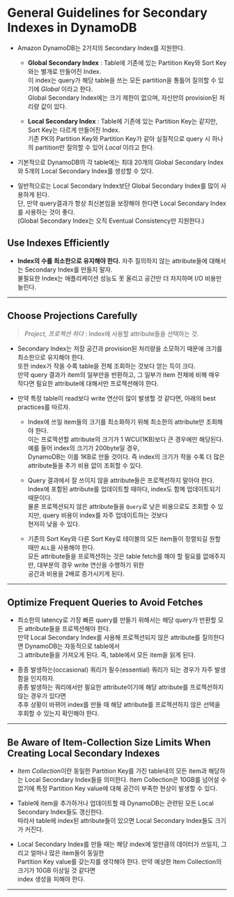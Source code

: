 # General Guidelines for Secondary Indexes in DynamoDB

- Amazon DynamoDB는 2가지의 Secondary Index를 지원한다.

  - **Global Secondary Index** : Table에 기존에 있는 Partition Key와 Sort Key와는 별개로 만들어진 Index.  
    이 index는 query가 해당 table을 쓰는 모든 partition을 통틀어 질의할 수 있기에 _Global_ 이라고 한다.  
    Global Secondary Index에는 크기 제한이 없으며, 자신만의 provision된 처리량 값이 있다.

  - **Local Secondary Index** : Table에 기존에 있는 Partition Key는 같지만, Sort Key는 다르게 만들어진 Index.  
    기존 PK의 Partition Key와 Partition Key가 같아 실질적으로 query 시 하나의 partition만 질의할 수 있어 _Local_ 이라고 한다.

- 기본적으로 DynamoDB의 각 table에는 최대 20개의 Global Secondary Index와 5개의 Local Secondary Index를 생성할 수 있다.

- 일반적으로는 Local Secondary Index보단 Global Secondary Index를 많이 사용하게 된다.  
  단, 만약 query결과가 항상 최신본임을 보장해야 한다면 Local Secondary Index를 사용하는 것이 좋다.  
  (Global Secondary Index는 오직 Eventual Consistency만 지원한다.)

## Use Indexes Efficiently

- **Index의 수를 최소한으로 유지해야 한다.** 자주 질의하지 않는 attribute들에 대해서는 Secondary Index를 만들지 말자.  
  불필요한 Index는 애플리케이션 성능도 못 올리고 공간만 더 차지하며 I/O 비용만 늘린다.

---

## Choose Projections Carefully

> _Project, 프로젝션 하다_ : Index에 사용할 attribute들을 선택하는 것.

- Secondary Index는 저장 공간과 provision된 처리량을 소모하기 때문에 크기를 최소한으로 유지해야 한다.  
  또한 index가 작을 수록 table을 전체 조회하는 것보다 얻는 득이 크다.  
  만약 query 결과가 item의 일부만을 반환하고, 그 일부가 item 전체에 비해 매우 작다면 필요한 attribute에 대해서만 프로젝션해야 한다.

- 만약 특정 table이 read보다 write 연산이 많이 발생할 것 같다면, 아래의 best practices를 따르자.

  - Index에 쓰일 item들의 크기를 최소화하기 위해 최소한의 attribute만 조회해야 한다.  
    이는 프로젝션할 attribute의 크기가 1 WCU(1KB)보다 큰 경우에만 해당된다. 예를 들어 index의 크기가 200byte일 경우,  
    DynamoDB는 이를 1KB로 만들 것이다. 즉 index의 크기가 작을 수록 더 많은 attribute들을 추가 비용 없이 조회할 수 있다.

  - Query 결과에서 잘 쓰이지 않을 attribute들은 프로젝션하지 말아야 한다.  
    Index에 포함된 attribute를 업데이트할 때마다, index도 함께 업데이트되기 때문이다.  
    물론 프로젝션되지 않은 attribute들을 `Query`로 낮은 비용으로도 조회할 수 있지만, query 비용이 index를 자주 업데이트하는 것보다  
    현저히 낮을 수 있다.

  - 기존의 Sort Key와 다른 Sort Key로 테이블의 모든 item들이 정렬되길 원할 때만 `ALL`을 사용해야 한다.  
    모든 attribute들을 프로젝션하는 것은 table fetch를 해야 할 필요를 없애주지만, 대부분의 경우 write 연산을 수행하기 위한  
    공간과 비용을 2배로 증가시키게 된다.

---

## Optimize Frequent Queries to Avoid Fetches

- 최소한의 latency로 가장 빠른 query를 만들기 위해서는 해당 query가 반환할 모든 attribute들을 프로젝션해야 한다.  
  만약 Local Secondary Index를 사용해 프로젝션되지 않은 attribute를 질의한다면 DynamoDB는 자동적으로 table에서  
  그 attribute들을 가져오게 된다. 즉, table에서 모든 item을 읽게 된다.

- 종종 발생하는(occasional) 쿼리가 필수(essential) 쿼리가 되는 경우가 자주 발생함을 인지하자.  
  종종 발생하는 쿼리에서만 필요한 attribute이기에 해당 attribute를 프로젝션하지 않는 경우가 있다면  
  추후 상황이 바뀌어 index를 만들 때 해당 attribute를 프로젝션하지 않은 선택을 후회할 수 있는지 확인해야 한다.

---

## Be Aware of Item-Collection Size Limits When Creating Local Secondary Indexes

- *Item Collection*이란 동일한 Partition Key를 가진 table내의 모든 item과 해당하는 Local Secondary Index들을 의미한다.
  Item Collection은 10GB를 넘어설 수 없기에 특정 Partition Key value에 대해 공간이 부족한 현상이 발생할 수 있다.

- Table에 item을 추가하거나 업데이트할 때 DynamoDB는 관련된 모든 Local Secondary Index들도 갱신한다.  
  따라서 table에 index된 attribute들이 있으면 Local Secondary Index들도 크기가 커진다.

- Local Secondary Index를 만들 때는 해당 index에 얼만큼의 데이터가 쓰일지, 그리고 얼마나 많은 item들이 동일한  
  Partition Key value를 갖는지를 생각해야 한다. 만약 예상한 Item Collection의 크기가 10GB 이상일 것 같다면  
  index 생성을 피해야 한다.

---
